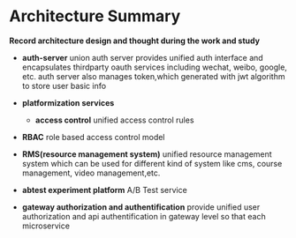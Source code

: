 # Architecture Summary

**Record architecture design and thought during the work and study**

- **auth-server** union auth server provides unified auth interface and encapsulates thirdparty oauth services including wechat, weibo, google, etc. auth server also manages token,which generated with jwt algorithm to store user basic info

- **platformization services** 
  - **access control** unified access control rules

- **RBAC** role based access control model

- **RMS(resource management system)** unified resource management system which can be used for different kind of system like cms, course management, video management,etc.

- **abtest experiment platform**  A/B Test service

- **gateway authorization and authentification** provide unified user authorization and api authentification in gateway level so that each microservice 
